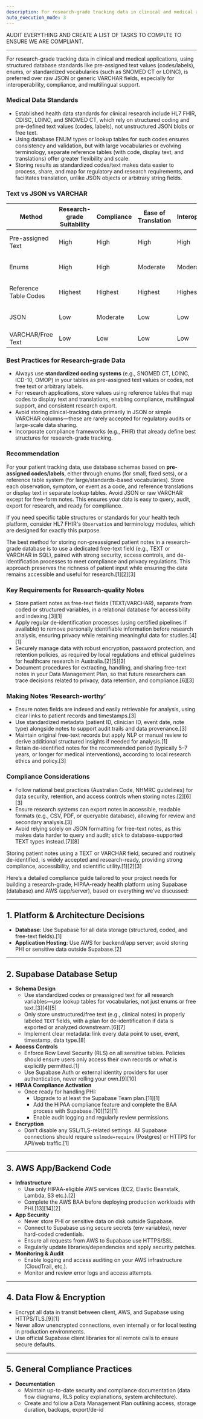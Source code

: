 ```yaml
---
description: For research-grade tracking data in clinical and medical applications - AUDIT
auto_execution_mode: 3
---
```


AUDIT EVERYTHING AND CREATE A LIST OF TASKS TO COMPLTE TO ENSURE WE ARE COMPLIANT. 



---
For research-grade tracking data in clinical and medical applications, using structured database standards like pre-assigned text values (codes/labels), enums, or standardized vocabularies (such as SNOMED CT or LOINC), is preferred over raw JSON or generic VARCHAR fields, especially for interoperability, compliance, and multilingual support.

### Medical Data Standards

- Established health data standards for clinical research include HL7 FHIR, CDISC, LOINC, and SNOMED CT, which rely on structured coding and pre-defined text values (codes, labels), not unstructured JSON blobs or free text.
- Using database ENUM types or lookup tables for such codes ensures consistency and validation, but with large vocabularies or evolving terminology, separate reference tables (with code, display text, and translations) offer greater flexibility and scale.
- Storing results as standardized codes/text makes data easier to process, share, and map for regulatory and research requirements, and facilitates translation, unlike JSON objects or arbitrary string fields.

### Text vs JSON vs VARCHAR

| Method               | Research-grade Suitability | Compliance | Ease of Translation | Interoperability | Best Use Case                |
|----------------------|---------------------------|------------|---------------------|------------------|------------------------------|
| Pre-assigned Text    | High               | High| High         | High      | Clinical codes, structured answers|
| Enums                | High               | High| Moderate     | Moderate  | Status, categorical values   |
| Reference Table Codes| Highest            | Highest| Highest   | Highest   | Terminologies, multi-language|
| JSON                 | Low                | Moderate| Low      | Low       | Unstructured, custom storage |
| VARCHAR/Free Text    | Low                | Low | Low          | Low       | Notes, comments              |

### Best Practices for Research-grade Data

- Always use **standardized coding systems** (e.g., SNOMED CT, LOINC, ICD-10, OMOP) in your tables as pre-assigned text values or codes, not free text or arbitrary labels.
- For research applications, store values using reference tables that map codes to display text and translations, enabling compliance, multilingual support, and consistent research export.
- Avoid storing clinical-tracking data primarily in JSON or simple VARCHAR columns—these are rarely accepted for regulatory audits or large-scale data sharing.
- Incorporate compliance frameworks (e.g., FHIR) that already define best structures for research-grade tracking.

### Recommendation

For your patient tracking data, use database schemas based on **pre-assigned codes/labels**, either through enums (for small, fixed sets), or a reference table system (for large/standards-based vocabularies). Store each observation, symptom, or event as a code, and reference translations or display text in separate lookup tables. Avoid JSON or raw VARCHAR except for free-form notes. This ensures your data is easy to query, audit, export for research, and ready for compliance.

If you need specific table structures or standards for your health tech platform, consider HL7 FHIR's `Observation` and terminology modules, which are designed for exactly this purpose.

The best method for storing non-preassigned patient notes in a research-grade database is to use a dedicated free-text field (e.g., TEXT or VARCHAR in SQL), paired with strong security, access controls, and de-identification processes to meet compliance and privacy regulations. This approach preserves the richness of patient input while ensuring the data remains accessible and useful for research.[1][2][3]

### Key Requirements for Research-quality Notes

- Store patient notes as free-text fields (TEXT/VARCHAR), separate from coded or structured variables, in a relational database for accessibility and indexing.[3][1]
- Apply regular de-identification processes (using certified pipelines if available) to remove personally identifiable information before research analysis, ensuring privacy while retaining meaningful data for studies.[4][1]
- Securely manage data with robust encryption, password protection, and retention policies, as required by local regulations and ethical guidelines for healthcare research in Australia.[2][5][3]
- Document procedures for extracting, handling, and sharing free-text notes in your Data Management Plan, so that future researchers can trace decisions related to privacy, data retention, and compliance.[6][3]

### Making Notes ‘Research-worthy’

- Ensure notes fields are indexed and easily retrievable for analysis, using clear links to patient records and timestamps.[3]
- Use standardized metadata (patient ID, clinician ID, event date, note type) alongside notes to support audit trails and data provenance.[3]
- Maintain original free-text records but apply NLP or manual review to derive additional structured insights if needed for analysis.[1]
- Retain de-identified notes for the recommended period (typically 5–7 years, or longer for medical interventions), according to local research ethics and policy.[3]

### Compliance Considerations

- Follow national best practices (Australian Code, NHMRC guidelines) for data security, retention, and access controls when storing notes.[2][6][3]
- Ensure research systems can export notes in accessible, readable formats (e.g., CSV, PDF, or queryable database), allowing for review and secondary analysis.[3]
- Avoid relying solely on JSON formatting for free-text notes, as this makes data harder to query and audit; stick to database-supported TEXT types instead.[7][8]

Storing patient notes using a TEXT or VARCHAR field, secured and routinely de-identified, is widely accepted and research-ready, providing strong compliance, accessibility, and scientific utility.[1][2][3]


Here’s a detailed compliance guide tailored to your project needs for building a research-grade, HIPAA-ready health platform using Supabase (database) and AWS (app/server), based on everything we’ve discussed:

***

## 1. Platform & Architecture Decisions

- **Database**: Use Supabase for all data storage (structured, coded, and free-text fields).[1]
- **Application Hosting**: Use AWS for backend/app server; avoid storing PHI or sensitive data outside Supabase.[2]

***

## 2. Supabase Database Setup

- **Schema Design**
  - Use standardized codes or preassigned text for all research variables—use lookup tables for vocabularies, not just enums or free text.[3][4][5]
  - Only store unstructured/free text (e.g., clinical notes) in properly labeled `TEXT` fields, with a plan for de-identification if data is exported or analyzed downstream.[6][7]
  - Implement clear metadata: link every data point to user, event, timestamp, data type.[8]
- **Access Controls**
  - Enforce Row Level Security (RLS) on all sensitive tables. Policies should ensure users only access their own records or what is explicitly permitted.[1]
  - Use Supabase Auth or external identity providers for user authentication, never rolling your own.[9][10]
- **HIPAA Compliance Activation**
  - Once ready for handling PHI:
    - Upgrade to at least the Supabase Team plan.[11][1]
    - Add the HIPAA compliance feature and complete the BAA process with Supabase.[10][12][1]
    - Enable audit logging and regularly review permissions.
- **Encryption**
  - Don’t disable any SSL/TLS-related settings. All Supabase connections should require `sslmode=require` (Postgres) or HTTPS for API/web traffic.[1]

***

## 3. AWS App/Backend Code

- **Infrastructure**
  - Use only HIPAA-eligible AWS services (EC2, Elastic Beanstalk, Lambda, S3 etc.).[2]
  - Complete the AWS BAA before deploying production workloads with PHI.[13][14][2]
- **App Security**
  - Never store PHI or sensitive data on disk outside Supabase.
  - Connect to Supabase using secure secrets (env variables), never hard-coded credentials.
  - Ensure all requests from AWS to Supabase use HTTPS/SSL.
  - Regularly update libraries/dependencies and apply security patches.
- **Monitoring & Audit**
  - Enable logging and access auditing on your AWS infrastructure (CloudTrail, etc.).
  - Monitor and review error logs and access attempts.

***

## 4. Data Flow & Encryption

- Encrypt all data in transit between client, AWS, and Supabase using HTTPS/TLS.[9][1]
- Never allow unencrypted connections, even internally or for local testing in production environments.
- Use official Supabase client libraries for all remote calls to ensure secure defaults.

***

## 5. General Compliance Practices

- **Documentation**
  - Maintain up-to-date security and compliance documentation (data flow diagrams, RLS policy explanations, system architecture).
  - Create and follow a Data Management Plan outlining access, storage duration, backups, export/de-id